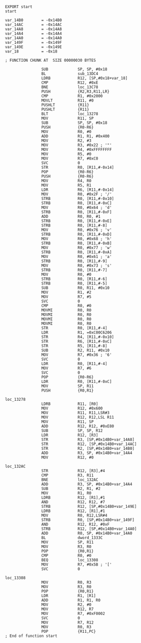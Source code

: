      EXPORT start
     start
    
     var_14B0        = -0x14B0
     var_14AC        = -0x14AC
     var_14A8        = -0x14A8
     var_14A4        = -0x14A4
     var_14A0        = -0x14A0
     var_149F        = -0x149F
     var_149E        = -0x149E
     var_18          = -0x18
    
     ; FUNCTION CHUNK AT  SIZE 00000030 BYTES
    
                     SUB             SP, SP, #0x18
                     BL              sub_13DC4
                     LDRB            R12, [SP,#0x18+var_18]
                     CMP             R12, #0xE
                     BNE             loc_13C78
                     PUSH            {R2,R3,R11,LR}
                     CMP             R1, #0x2000
                     MOVLT           R11, #0
                     PUSHLT          {R11}
                     PUSHLT          {R11}
                     BLT             loc_13278
                     MOV             R11, SP
                     SUB             SP, SP, #0x18
                     PUSH            {R0-R6}
                     MOV             R0, #0
                     ADD             R1, R1, #0x400
                     MOV             R2, #3
                     MOV             R3, #0x22 ; '"'
                     MOV             R4, #0xFFFFFFFF
                     MOV             R5, #0
                     MOV             R7, #0xC0
                     SVC             0
                     STR             R0, [R11,#-0x14]
                     POP             {R0-R6}
                     PUSH            {R0-R6}
                     MOV             R4, R0
                     MOV             R5, R1
                     LDR             R6, [R11,#-0x14]
                     MOV             R0, #0x2F ; '/'
                     STRB            R0, [R11,#-0x10]
                     STRB            R0, [R11,#-0xC]
                     MOV             R0, #0x64 ; 'd'
                     STRB            R0, [R11,#-0xF]
                     ADD             R0, R0, #1
                     STRB            R0, [R11,#-0xE]
                     STRB            R0, [R11,#-8]
                     MOV             R0, #0x76 ; 'v'
                     STRB            R0, [R11,#-0xD]
                     MOV             R0, #0x68 ; 'h'
                     STRB            R0, [R11,#-0xB]
                     MOV             R0, #0x77 ; 'w'
                     STRB            R0, [R11,#-0xA]
                     MOV             R0, #0x61 ; 'a'
                     STRB            R0, [R11,#-9]
                     MOV             R0, #0x73 ; 's'
                     STRB            R0, [R11,#-7]
                     MOV             R0, #0
                     STRB            R0, [R11,#-6]
                     STRB            R0, [R11,#-5]
                     SUB             R0, R11, #0x10
                     MOV             R1, #2
                     MOV             R7, #5
                     SVC             0
                     CMP             R0, #0
                     MOVMI           R0, R0
                     MOVMI           R0, R0
                     MOVMI           R0, R0
                     MOVMI           R0, R0
                     STR             R0, [R11,#-4]
                     LDR             R1, =0xC00C6206
                     STR             R4, [R11,#-0x10]
                     STR             R6, [R11,#-0xC]
                     STR             R5, [R11,#-8]
                     SUB             R2, R11, #0x10
                     MOV             R7, #0x36 ; '6'
                     SVC             0
                     LDR             R0, [R11,#-4]
                     MOV             R7, #6
                     SVC             0
                     POP             {R0-R6}
                     LDR             R0, [R11,#-0xC]
                     MOV             SP, R11
                     PUSH            {R0,R1}
    
     loc_13278
                     LDRB            R11, [R0]
                     MOV             R12, #0x600
                     MOV             R11, R11,LSR#3
                     MOV             R12, R12,LSL R11
                     MOV             R11, SP
                     ADD             R12, R12, #0xE80
                     SUB             SP, SP, R12
                     LDR             R12, [R3]
                     STR             R3, [SP,#0x14B0+var_14A8]
                     STR             R12, [SP,#0x14B0+var_14AC]
                     STR             R2, [SP,#0x14B0+var_14B0]
                     ADD             R3, SP, #0x14B0+var_14A4
                     MOV             R12, #0
    
     loc_132AC
                     STR             R12, [R3],#4
                     CMP             R3, R11
                     BNE             loc_132AC
                     ADD             R3, SP, #0x14B0+var_14A4
                     SUB             R2, R1, #2
                     MOV             R1, R0
                     LDRB            R12, [R1],#1
                     AND             R12, R12, #7
                     STRB            R12, [SP,#0x14B0+var_149E]
                     LDRB            R12, [R1],#1
                     MOV             R0, R12,LSR#4
                     STRB            R0, [SP,#0x14B0+var_149F]
                     AND             R12, R12, #0xF
                     STRB            R12, [SP,#0x14B0+var_14A0]
                     ADD             R0, SP, #0x14B0+var_14A0
                     BL              dword_1333C
                     MOV             SP, R11
                     MOV             R3, R0
                     POP             {R0,R1}
                     CMP             R0, #0
                     BEQ             loc_13308
                     MOV             R7, #0x5B ; '['
                     SVC             0
    
     loc_13308
                     MOV             R0, R3
                     MOV             R3, R0
                     POP             {R0,R1}
                     LDR             R1, [R1]
                     ADD             R1, R1, R0
                     MOV             R2, #0
                     MOV             R12, R7
                     MOV             R7, #0xF0002
                     SVC             0
                     MOV             R7, R12
                     MOV             R0, R3
                     POP             {R11,PC}
     ; End of function start